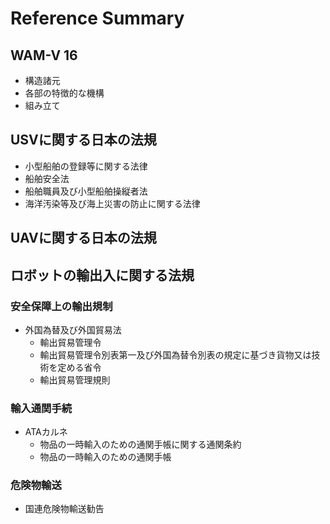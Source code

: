 # Reference Summary

## WAM-V 16

- 構造諸元
- 各部の特徴的な機構
- 組み立て

## USVに関する日本の法規

- 小型船舶の登録等に関する法律
- 船舶安全法
- 船舶職員及び小型船舶操縦者法
- 海洋汚染等及び海上災害の防止に関する法律

## UAVに関する日本の法規

## ロボットの輸出入に関する法規

### 安全保障上の輸出規制

- 外国為替及び外国貿易法
    - 輸出貿易管理令
    - 輸出貿易管理令別表第一及び外国為替令別表の規定に基づき貨物又は技術を定める省令
    - 輸出貿易管理規則

### 輸入通関手続

- ATAカルネ
    - 物品の一時輸入のための通関手帳に関する通関条約
    - 物品の一時輸入のための通関手帳

### 危険物輸送

- 国連危険物輸送勧告
